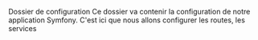 Dossier de configuration
Ce dossier va contenir la configuration de notre application Symfony.
C'est ici que nous allons configurer les routes, les services